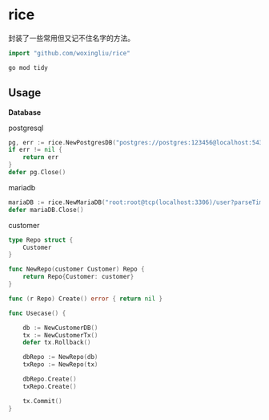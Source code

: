 # rice

封装了一些常用但又记不住名字的方法。

```go
import "github.com/woxingliu/rice"
```

```bash
go mod tidy
```

## Usage

**Database**

postgresql

```go
pg, err := rice.NewPostgresDB("postgres://postgres:123456@localhost:5432/user?sslmode=disable")
if err != nil {
	return err
}
defer pg.Close()
```

mariadb

```go
mariaDB := rice.NewMariaDB("root:root@tcp(localhost:3306)/user?parseTime=True&loc=Local&charset=utf8mb4")
defer mariaDB.Close()
```

customer

```go
type Repo struct {
	Customer
}

func NewRepo(customer Customer) Repo {
	return Repo{Customer: customer}
}

func (r Repo) Create() error { return nil }

func Usecase() {

	db := NewCustomerDB()
	tx := NewCustomerTx()
	defer tx.Rollback()

	dbRepo := NewRepo(db)
	txRepo := NewRepo(tx)

	dbRepo.Create()
	txRepo.Create()

	tx.Commit()
}
```